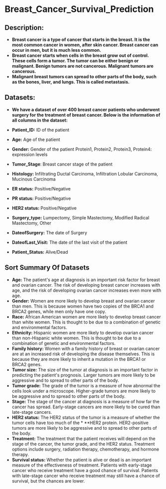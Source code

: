 # Breast_Cancer_Survival_Prediction
## **Description:**
* **Breast cancer is a type of cancer that starts in the breast. It is the most common cancer in women, after skin cancer. Breast cancer can occur in men, but it is much less common.**
* **Breast cancer starts when cells in the breast grow out of control. These cells form a tumor. The tumor can be either benign or malignant. Benign tumors are not cancerous. Malignant tumors are cancerous.**
* **Malignant breast tumors can spread to other parts of the body, such as the bones, liver, and lungs. This is called metastasis.**


## Datasets:
* **We have a dataset of over 400 breast cancer patients who underwent surgery for the treatment of breast cancer. Below is the information of all columns in the dataset:**

* **Patient_ID:** ID of the patient
* **Age:** Age of the patient
* **Gender:** Gender of the patient
Protein1, Protein2, Protein3, Protein4: expression levels
* **Tumor_Stage**: Breast cancer stage of the patient
* **Histology:** Infiltrating Ductal Carcinoma, Infiltration Lobular Carcinoma, Mucinous Carcinoma
* **ER status:** Positive/Negative
* **PR status:** Positive/Negative
* **HER2 status:** Positive/Negative
* **Surgery_type:** Lumpectomy, Simple Mastectomy, Modified Radical Mastectomy, Other
* **DateofSurgery:** The date of Surgery
* **DateofLast_Visit:** The date of the last visit of the patient
* **Patient_Status:** Alive/Dead


## Sort Summary Of Datasets

* **Age:** The patient's age at diagnosis is an important risk factor for breast and ovarian cancer. The risk of developing breast cancer increases with age, and the risk of developing ovarian cancer increases even more with age.
* **Gender:** Women are more likely to develop breast and ovarian cancer than men. This is because women have two copies of the BRCA1 and BRCA2 genes, while men only have one copy.
* **Race:** African American women are more likely to develop breast cancer than white women. This is thought to be due to a combination of genetic and environmental factors.
* **Ethnicity:** Hispanic women are more likely to develop ovarian cancer than non-Hispanic white women. This is thought to be due to a combination of genetic and environmental factors.
* **Family history:** Women with a family history of breast or ovarian cancer are at an increased risk of developing the disease themselves. This is because they are more likely to inherit a mutation in the BRCA1 or BRCA2 genes.
* **Tumor size:** The size of the tumor at diagnosis is an important factor in predicting the patient's prognosis. Larger tumors are more likely to be aggressive and to spread to other parts of the body.
* **Tumor grade:** The grade of the tumor is a measure of how abnormal the cells look under a microscope. Higher-grade tumors are more likely to be aggressive and to spread to other parts of the body.
* **Stage:** The stage of the cancer at diagnosis is a measure of how far the cancer has spread. Early-stage cancers are more likely to be cured than late-stage cancers.
* **HER2 status:** The HER2 status of the tumor is a measure of whether the tumor cells have too much of the * **HER2 protein. HER2-positive tumors are more likely to be aggressive and to spread to other parts of the body.
* **Treatment:** The treatment that the patient receives will depend on the stage of the cancer, the tumor grade, and the HER2 status. Treatment options include surgery, radiation therapy, chemotherapy, and hormone therapy.
* **Survival status:** Whether the patient is alive or dead is an important measure of the effectiveness of treatment. Patients with early-stage cancer who receive treatment have a good chance of survival. Patients with late-stage cancer who receive treatment may still have a chance of survival, but the chances are lower.
